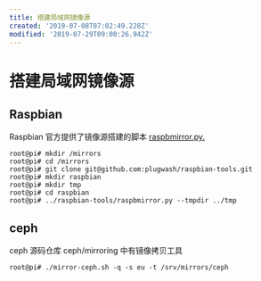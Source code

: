 ```yaml
---
title: 搭建局域网镜像源
created: '2019-07-08T07:02:49.228Z'
modified: '2019-07-29T09:00:26.942Z'
---
```


# 搭建局域网镜像源

## Raspbian
Raspbian 官方提供了镜像源搭建的脚本 [raspbmirror.py.](https://raw.githubusercontent.com/plugwash/raspbian-tools/master/raspbmirror.py)
```
root@pi# mkdir /mirrors
root@pi# cd /mirrors
root@pi# git clone git@github.com:plugwash/raspbian-tools.git
root@pi# mkdir raspbian
root@pi# mkdir tmp
root@pi# cd raspbian
root@pi# ../raspbian-tools/raspbmirror.py --tmpdir ../tmp
```

## ceph
ceph 源码仓库 ceph/mirroring 中有镜像拷贝工具
```
root@pi# ./mirror-ceph.sh -q -s eu -t /srv/mirrors/ceph
```


